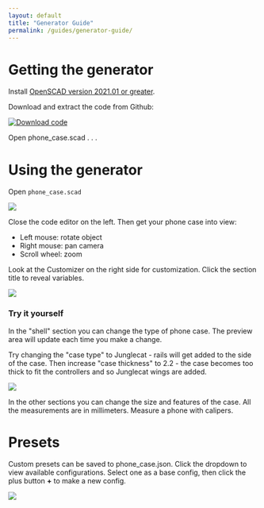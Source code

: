 ```yaml
---
layout: default
title: "Generator Guide"
permalink: /guides/generator-guide/
---
```


# Getting the generator

Install [OpenSCAD version 2021.01 or greater](https://openscad.org/downloads.html). 

Download and extract the code from Github:

[![Download code](/images/generator-guide/download-code.png)](https://github.com/SiloCityLabs/Cuttlephone)

Open phone_case.scad . . .

# Using the generator

Open `phone_case.scad`

![](/images/generator-guide/openscad-1.png)

Close the code editor on the left. Then get your phone case into view:

 - Left mouse: rotate object
 - Right mouse: pan camera
 - Scroll wheel: zoom

Look at the Customizer on the right side for customization. Click the section title to reveal variables.

![](/images/generator-guide/openscad-2.png)

### Try it yourself

In the "shell" section you can change the type of phone case. The preview area will update each time you make a change.

Try changing the "case type" to Junglecat - rails will get added to the side of the case. Then increase "case thickness" to 2.2 - the case becomes too thick to fit the controllers and so Junglecat wings are added.

![](/images/generator-guide/openscad-3.png)

In the other sections you can change the size and features of the case. All the measurements are in millimeters. Measure a phone with calipers.

# Presets

Custom presets can be saved to phone_case.json. Click the dropdown to view available configurations. Select one as a base config, then click the plus button **+** to make a new config.

![](/images/generator-guide/presets.png)

